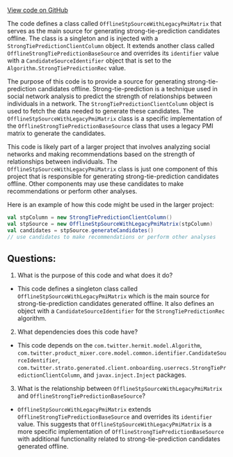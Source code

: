 [View code on GitHub](https://github.com/misbahsy/the-algorithm/follow-recommendations-service/common/src/main/scala/com/twitter/follow_recommendations/common/candidate_sources/stp/OfflineStpSourceWithLegacyPmiMatrix.scala)

The code defines a class called `OfflineStpSourceWithLegacyPmiMatrix` that serves as the main source for generating strong-tie-prediction candidates offline. The class is a singleton and is injected with a `StrongTiePredictionClientColumn` object. It extends another class called `OfflineStrongTiePredictionBaseSource` and overrides its `identifier` value with a `CandidateSourceIdentifier` object that is set to the `Algorithm.StrongTiePredictionRec` value. 

The purpose of this code is to provide a source for generating strong-tie-prediction candidates offline. Strong-tie-prediction is a technique used in social network analysis to predict the strength of relationships between individuals in a network. The `StrongTiePredictionClientColumn` object is used to fetch the data needed to generate these candidates. The `OfflineStpSourceWithLegacyPmiMatrix` class is a specific implementation of the `OfflineStrongTiePredictionBaseSource` class that uses a legacy PMI matrix to generate the candidates.

This code is likely part of a larger project that involves analyzing social networks and making recommendations based on the strength of relationships between individuals. The `OfflineStpSourceWithLegacyPmiMatrix` class is just one component of this project that is responsible for generating strong-tie-prediction candidates offline. Other components may use these candidates to make recommendations or perform other analyses.

Here is an example of how this code might be used in the larger project:

```scala
val stpColumn = new StrongTiePredictionClientColumn()
val stpSource = new OfflineStpSourceWithLegacyPmiMatrix(stpColumn)
val candidates = stpSource.generateCandidates()
// use candidates to make recommendations or perform other analyses
```
## Questions: 
 1. What is the purpose of this code and what does it do?
- This code defines a singleton class called `OfflineStpSourceWithLegacyPmiMatrix` which is the main source for strong-tie-prediction candidates generated offline. It also defines an object with a `CandidateSourceIdentifier` for the `StrongTiePredictionRec` algorithm.

2. What dependencies does this code have?
- This code depends on the `com.twitter.hermit.model.Algorithm`, `com.twitter.product_mixer.core.model.common.identifier.CandidateSourceIdentifier`, `com.twitter.strato.generated.client.onboarding.userrecs.StrongTiePredictionClientColumn`, and `javax.inject.Inject` packages.

3. What is the relationship between `OfflineStpSourceWithLegacyPmiMatrix` and `OfflineStrongTiePredictionBaseSource`?
- `OfflineStpSourceWithLegacyPmiMatrix` extends `OfflineStrongTiePredictionBaseSource` and overrides its `identifier` value. This suggests that `OfflineStpSourceWithLegacyPmiMatrix` is a more specific implementation of `OfflineStrongTiePredictionBaseSource` with additional functionality related to strong-tie-prediction candidates generated offline.